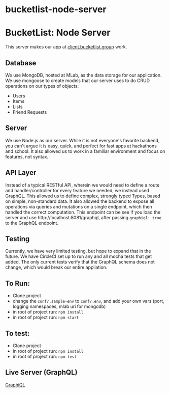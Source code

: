 # bucketlist-node-server

# BucketList: Node Server

This server makes our app at [client.bucketlist.group](http://client.bucketlist.group) work. 

## Database

We use MongoDB, hosted at MLab, as the data storage for our application. We use mongoose to create models that our server uses to do CRUD operations on our types of objects:

* Users
* Items
* Lists
* Friend Requests

## Server

We use Node.js as our server. While it is not everyone's favorite backend, you can't argue it is easy, quick, and perfect for fast apps at hackathons and school. It also allowed us to work in a familiar environment and focus on features, not syntax.

## API Layer

Instead of a typical RESTful API, wherein we would need to define a route and handler/controller for every feature we needed, we instead used GraphQL. This allowed us to define complex, strongly typed Types, based on simple, non-standard data. It also allowed the backend to expose all operations via queries and mutations on a single endpoint, which then handled the correct computation. This endpoint can be see if you load the server and use http://localhost:8081/graphql, after passing `graphiql: true` to the GraphQL endpoint.

## Testing

Currently, we have very limited testing, but hope to expand that in the future. We have CircleCI set up to run any and all mocha tests that get added. The only current tests verify that the GraphQL schema does not change, which would break our entire appliation.

## To Run: 

* Clone project
* change the `conf/.sample-env` to `conf/.env`, and add your own vars (port, logging namespaces, mlab uri for mongodb)
* in root of project run: `npm install`
* in root of project run: `npm start`

## To test:
* Clone project
* in root of project run: `npm install`
* in root of project run: `npm test`


## Live Server (GraphQL)

[GraphiQL](http://server.bucketlist.group/graphql)
